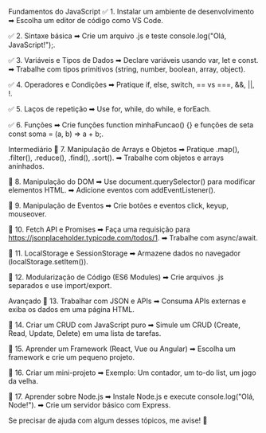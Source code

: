 Fundamentos do JavaScript
✅ 1. Instalar um ambiente de desenvolvimento
➡ Escolha um editor de código como VS Code.

✅ 2. Sintaxe básica
➡ Crie um arquivo .js e teste console.log("Olá, JavaScript!");.

✅ 3. Variáveis e Tipos de Dados
➡ Declare variáveis usando var, let e const.
➡ Trabalhe com tipos primitivos (string, number, boolean, array, object).

✅ 4. Operadores e Condições
➡ Pratique if, else, switch, == vs ===, &&, ||, !.

✅ 5. Laços de repetição
➡ Use for, while, do while, e forEach.

✅ 6. Funções
➡ Crie funções function minhaFuncao() {} e funções de seta const soma = (a, b) => a + b;.

Intermediário
🔲 7. Manipulação de Arrays e Objetos
➡ Pratique .map(), .filter(), .reduce(), .find(), .sort().
➡ Trabalhe com objetos e arrays aninhados.

🔲 8. Manipulação do DOM
➡ Use document.querySelector() para modificar elementos HTML.
➡ Adicione eventos com addEventListener().

🔲 9. Manipulação de Eventos
➡ Crie botões e eventos click, keyup, mouseover.

🔲 10. Fetch API e Promises
➡ Faça uma requisição para https://jsonplaceholder.typicode.com/todos/1.
➡ Trabalhe com async/await.

🔲 11. LocalStorage e SessionStorage
➡ Armazene dados no navegador (localStorage.setItem()).

🔲 12. Modularização de Código (ES6 Modules)
➡ Crie arquivos .js separados e use import/export.

Avançado
🔲 13. Trabalhar com JSON e APIs
➡ Consuma APIs externas e exiba os dados em uma página HTML.

🔲 14. Criar um CRUD com JavaScript puro
➡ Simule um CRUD (Create, Read, Update, Delete) em uma lista de tarefas.

🔲 15. Aprender um Framework (React, Vue ou Angular)
➡ Escolha um framework e crie um pequeno projeto.

🔲 16. Criar um mini-projeto
➡ Exemplo: Um contador, um to-do list, um jogo da velha.

🔲 17. Aprender sobre Node.js
➡ Instale Node.js e execute console.log("Olá, Node!").
➡ Crie um servidor básico com Express.

Se precisar de ajuda com algum desses tópicos, me avise! 🚀
